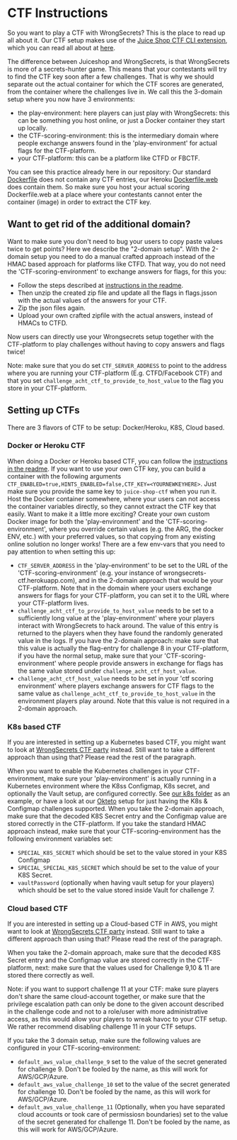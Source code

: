 # CTF Instructions

So you want to play a CTF with WrongSecrets? This is the place to read up all about it.
Our CTF setup makes use of the [Juice Shop CTF CLI extension](https://github.com/juice-shop/juice-shop-ctf), which you can read all about at [here](https://pwning.owasp-juice.shop/part1/ctf.html).

The difference between Juiceshop and WrongSecrets, is that WrongSecrets is more of a secrets-hunter game.
This means that your contestants will try to find the CTF key soon after a few challenges.
That is why we should separate out the actual container for which the CTF scores are generated, from the container where the challenges live in. We call this the 3-domain setup where you now have 3 environments:

- the play-environment: here players can just play with WrongSecrets: this can be something you host online, or just a Docker container they start up locally.
- the CTF-scoring-environment: this is the intermediary domain where people exchange answers found in the 'play-environment' for actual flags for the CTF-platform.
- your CTF-platform: this can be a platform like CTFD or FBCTF.

You can see this practice already here in our repository: Our standard [Dockerfile](/Dockerfile) does not contain any CTF entries, our Heroku [Dockerfile.web](/Dockerfile.web) does contain them.
So make sure you host your actual scoring Dockerfile.web at a place where your contestants cannot enter the container (image) in order to extract the CTF key.

## Want to get rid of the additional domain?

Want to make sure you don't need to bug your users to copy paste values twice to get points? Here we describe the "2-domain setup". With the 2-domain setup you need to do a manual crafted approach instead of the HMAC based approach for platforms like CTFD. That way, you do not need the 'CTF-scoring-environment' to exchange answers for flags, for this you:
- Follow the steps described at [instructions in the readme](https://github.com/OWASP/wrongsecrets#ctfd-support).
- Then unzip the created zip file and update all the flags in flags.jsson with the actual values of the answers for your CTF.
- Zip the json files again.
- Upload your own crafted zipfile with the actual answers, instead of HMACs to CTFD.

Now users can directly use your Wrongsecrets setup together with the CTF-platform to play challenges without having to copy answers and flags twice!

Note: make sure that you do set `CTF_SERVER_ADDRESS` to point to the address where you are running your CTF-platform (E.g. CTFD/Facebook CTF) and that you set `challenge_acht_ctf_to_provide_to_host_value` to the flag you store in your CTF-platform.

## Setting up CTFs

There are 3 flavors of CTF to be setup: Docker/Heroku, K8S, Cloud based.

### Docker or Heroku CTF

When doing a Docker or Heroku based CTF, you can follow the [instructions in the readme](https://github.com/OWASP/wrongsecrets#ctfd-support).
If you want to use your own CTF key, you can build a container with the following arguments `CTF_ENABLED=true,HINTS_ENABLED=false,CTF_KEY=<YOURNEWKEYHERE>`. Just make sure you provide the same key
to `juice-shop-ctf` when you run it.
Host the Docker container somewhere, where your users can not access the container variables directly, so they cannot extract the CTF key that easily.
Want to make it a little more exciting? Create your own custom Docker image for both the 'play-environment' and the 'CTF-scoring-environment', where you override certain values (e.g. the ARG, the docker ENV, etc.) with your preferred values, so that copying from any existing online solution no longer works!
There are a few env-vars that you need to pay attention to when setting this up:
- `CTF_SERVER_ADDRESS` in the 'play-environment' to be set to the URL of the 'CTF-scoring-environment' (e.g. your instance of wrongsecrets-ctf.herokuapp.com), and in the 2-domain approach that would be your CTF-platform. Note that in the domain where your users exchange answers for flags for your CTF-platform, you can set it to the URL where your CTF-platform lives.
- `challenge_acht_ctf_to_provide_to_host_value` needs to be set to a sufficiently long value at the 'play-environment' where your players interact with WrongSecrets to hack around. The value of this entry is returned to the players when they have found the randomly generated value in the logs. If you have the 2-domain approach: make sure that this value is actually the flag-entry for challenge 8 in your CTF-platform, if you have the normal setup, make sure that your 'CTF-scoring-environment' where people provide answers in exchange for flags has the same value stored under `challenge_acht_ctf_host_value`.
- `challenge_acht_ctf_host_value` needs to be set in your 'ctf scoring environment' where players exchange answers for CTF flags to the same value as `challenge_acht_ctf_to_provide_to_host_value` in the environment players play around. Note that this value is not required in a 2-domain approach.

### K8s based CTF

If you are interested in setting up a Kubernetes based CTF, you might want to look at [WrongSecrets CTF party](https://github.com/OWASP/wrongsecrets-ctf-party) instead. Still want to take a different approach than using that? Please read the rest of the paragraph.

When you want to enable the Kubernetes challenges in your CTF-environment, make sure your 'play-environment' is actually running in a Kubernetes environment where the K8ss Configmap, K8s secret, and optionally the Vault setup, are configured correctly. See [our k8s folder](/k8s/) as an example, or have a look at our [Okteto](/okteto/) setup for just having the K8s & Configmap challenges supported.
When you take the 2-domain approach, make sure that the decoded K8S Secret entry and the Configmap value are stored correctly in the CTF-platform. If you take the standard HMAC approach instead, make sure that your CTF-scoring-environment has the following environment variables set:

- `SPECIAL_K8S_SECRET` which should be set to the value stored in your K8S Configmap
- `SPECIAL_SPECIAL_K8S_SECRET` which should be set to the value of your K8S Secret.
- `vaultPassword`  (optionally when having vault setup for your players) which should be set to the value stored inside Vault for challenge 7.

### Cloud based CTF

If you are interested in setting up a Cloud-based CTF in AWS, you might want to look at [WrongSecrets CTF party](https://github.com/OWASP/wrongsecrets-ctf-party) instead. Still want to take a different approach than using that? Please read the rest of the paragraph.

When you take the 2-domain approach, make sure that the decoded K8S Secret entry and the Configmap value are stored correctly in the CTF-platform, next: make sure that the values used for Challenge 9,10 & 11 are stored there correctly as well.

Note: if you want to support challenge 11 at your CTF: make sure players don't share the same cloud-account together, or make sure that the privilege escalation path can only be done to the given account described in the challenge code and not to a role/user with more administrative access, as this would allow your players to wreak havoc to your CTF setup. We rather recommend disabling challenge 11 in your CTF setups.

If you take the 3 domain setup, make sure the following values are configured in your CTF-scoring-environment:

- `default_aws_value_challenge_9` set to the value of the secret generated for challenge 9. Don't be fooled by the name, as this will work for AWS/GCP/Azure.
- `default_aws_value_challenge_10` set to the value of the secret generated for challenge 10. Don't be fooled by the name, as this will work for AWS/GCP/Azure.
- `default_aws_value_challenge_11` (Optionally, when you have separated cloud accounts or took care of permissiosn boundaries) set to the value of the secret generated for challenge 11. Don't be fooled by the name, as this will work for AWS/GCP/Azure.
